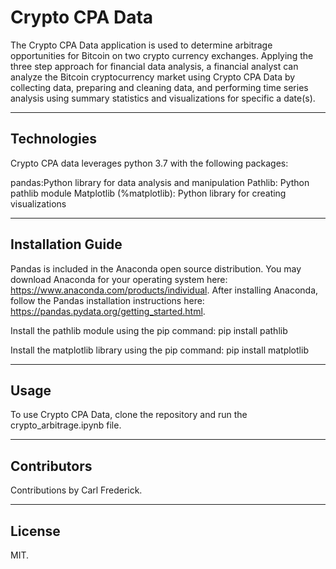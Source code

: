 # Crypto CPA Data

The Crypto CPA Data application is used to determine arbitrage opportunities for Bitcoin on two crypto currency exchanges. Applying the three step approach for financial   data analysis, a financial analyst can analyze the Bitcoin cryptocurrency market using Crypto CPA Data by collecting data, preparing and cleaning data, and performing time series analysis using summary statistics and visualizations for specific a date(s). 

---

## Technologies

Crypto CPA data leverages python 3.7 with the following packages:

pandas:Python library for data analysis and manipulation
Pathlib: Python pathlib module
Matplotlib (%matplotlib): Python library for creating visualizations

---

## Installation Guide

Pandas is included in the Anaconda open source distribution. You may download Anaconda for your operating system here: https://www.anaconda.com/products/individual. After installing Anaconda, follow the Pandas installation instructions here: https://pandas.pydata.org/getting_started.html.

Install the pathlib module using the pip command: pip install pathlib 

Install the matplotlib library using the pip command: pip install matplotlib

---

## Usage

To use Crypto CPA Data, clone the repository and run the crypto_arbitrage.ipynb file.

---

## Contributors

Contributions by Carl Frederick.


---

## License

MIT.